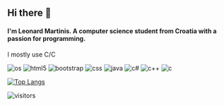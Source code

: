 ## Hi there 👋
#### I'm Leonard Martinis. A computer science student from Croatia with a passion for programming.
I mostly use C/C

![os](https://img.shields.io/badge/Arch_Linux-1793D1?style=flat&logo=arch-linux&logoColor=white&color=grey) ![html5](https://img.shields.io/static/v1?style=flat&logo=html5&label=HTML5&message=✔️&color=blueviolet) ![bootstrap](https://img.shields.io/static/v1?style=flat&logo=Bootstrap&label=bootstrap&message=✔️&color=blueviolet) ![css](https://img.shields.io/static/v1?style=flat&logo=css3&label=CSS&message=✔️&color=blueviolet) ![java](https://img.shields.io/static/v1?style=flat&logo=java&label=Java&message=✔️&color=blueviolet) ![c#](https://img.shields.io/badge/C%23-%E2%9C%94%EF%B8%8F-blueviolet?style=flat&logo=c-sharp) ![c++](https://img.shields.io/badge/C%2B%2B-%E2%9C%94%EF%B8%8F-blueviolet?style=flat&logo=C%2B%2B) ![c](https://img.shields.io/badge/C-%E2%9C%94%EF%B8%8F-blueviolet?style=flat&logo=C) 


[![Top Langs](https://github-readme-stats.vercel.app/api/top-langs/?username=LeonardM01)](https://github.com/anuraghazra/github-readme-stats)



![visitors](https://visitor-badge.glitch.me/badge?page_id=LeonardM01.LeonardM01&left_color=grey&right_color=blueviolet)
